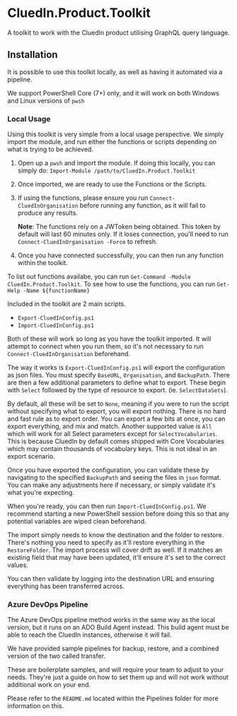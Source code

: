 # CluedIn.Product.Toolkit

A toolkit to work with the CluedIn product utilising GraphQL query language.

## Installation

It is possible to use this toolkit locally, as well as having it automated via a pipeline. 

We support PowerShell Core (7+) only, and it will work on both Windows and Linux versions of `pwsh`

### Local Usage

Using this toolkit is very simple from a local usage perspective. We simply import the module, and run either the functions or scripts depending on what is trying to be achieved.

1. Open up a `pwsh` and import the module. If doing this locally, you can simply do:
    `Import-Module /path/to/CluedIn.Product.Toolkit`
1. Once imported, we are ready to use the Functions or the Scripts.
1. If using the functions, please ensure you run `Connect-CluedInOrganisation` before running any function, as it will fail to produce any results.

    **Note**: The functions rely on a JWToken being obtained. This token by default will last 60 minutes only. If it loses connection, you'll need to run `Connect-CluedInOrganisation -Force` to refresh.
    
1. Once you have connected successfully, you can then run any function within the toolkit. 

To list out functions availabe, you can run `Get-Command -Module CluedIn.Product.Toolkit`.
To see how to use the functions, you can run `Get-Help -Name ${functionName}`

Included in the toolkit are 2 main scripts.
- `Export-CluedInConfig.ps1`
- `Import-CluedInConfig.ps1`

Both of these will work so long as you have the toolkit imported. It will attempt to connect when you run them, so it's not necessary to run `Connect-CluedInOrganisation` beforehand.

The way it works is `Export-CluedInConfig.ps1` will export the configuration as json files.
You must specify `BaseURL`, `Organisation`, and `BackupPath`. There are then a few additional parameters to define what to export. These begin with `Select` followed by the type of resource to export. (ie. `SelectDataSets`).

By default, all these will be set to `None`, meaning if you were to run the script without specifying what to export, you will export nothing. There is no hard and fast rule as to export order. You can export a few bits at once, you can export everything, and mix and match. Another supported value is `All` which will work for all Select parameters except for `SelectVocabularies`. This is because CluedIn by default comes shipped with Core Vocabularies which may contain thousands of vocabulary keys. This is not ideal in an export scenario.

Once you have exported the configuration, you can validate these by navigating to the specified `BackupPath` and seeing the files in `json` format. You can make any adjustments here if necessary, or simply validate it's what you're expecting.

When you're ready, you can then run `Import-CluedInConfig.ps1`. We recommend starting a new PowerShell session before doing this so that any potential variables are wiped clean beforehand.

The import simply needs to know the destination and the folder to restore. There's nothing you need to specify as it'll restore everything in the `RestoreFolder`. The import process will cover drift as well. If it matches an existing field that may have been updated, it'll ensure it's set to the correct values.

You can then validate by logging into the destination URL and ensuring everything has been transferred across.

### Azure DevOps Pipeline

The Azure DevOps pipeline method works in the same way as the local version, but it runs on an ADO Build Agent instead. This build agent must be able to reach the CluedIn instances, otherwise it will fail.

We have provided sample pipelines for backup, restore, and a combined version of the two called transfer.

These are boilerplate samples, and will require your team to adjust to your needs. They're just a guide on how to set them up and will not work without additional work on your end. 

Please refer to the `README.md` located within the Pipelines folder for more information on this.